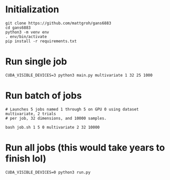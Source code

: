 # Initialization
```
git clone https://github.com/mattgroh/gans6883  
cd gans6883
python3 -m venv env  
. env/bin/activate
pip install -r requirements.txt  
```

# Run single job
```
CUDA_VISIBLE_DEVICES=3 python3 main.py multivariate 1 32 25 1000
```

# Run batch of jobs
```
# Launches 5 jobs named 1 through 5 on GPU 0 using dataset multivariate, 2 trials
# per job, 32 dimensions, and 10000 samples.

bash job.sh 1 5 0 multivariate 2 32 10000
```

# Run all jobs (this would take years to finish lol)
```
CUDA_VISIBLE_DEVICES=0 python3 run.py
```
